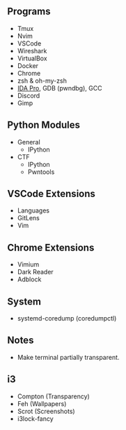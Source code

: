 ## Programs
- Tmux
- Nvim
- VSCode
- Wireshark
- VirtualBox
- Docker
- Chrome
- zsh & oh-my-zsh
- [IDA Pro][1], GDB (pwndbg), GCC
- Discord
- Gimp


## Python Modules
- General
	- IPython
- CTF
	- IPython
	- Pwntools


## VSCode Extensions
- Languages
- GitLens
- Vim


## Chrome Extensions
- Vimium
- Dark Reader
- Adblock


## System
- systemd-coredump (coredumpctl)


## Notes
- Make terminal partially transparent.


## i3
- Compton (Transparency)
- Feh (Wallpapers)
- Scrot (Screenshots)
- i3lock-fancy

[1]: magnet:?xt=urn:btih:169DFE1E10161FFA82B786BF89F05AEA6BCD4510&tr=http%3A%2F%2Fbt2.t-ru.org%2Fann%3Fmagnet&dn=IDA%20Pro%207.0.170914%20WIN%5CMAC%20x64%20%2B%20Hex-Rays%20Decompilers%20(x86%2C%20x64%2C%20ARM%2C%20ARM64)%20%5B2017%2C%20ENG%5D
